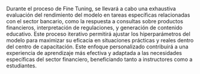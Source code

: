 Durante el proceso de Fine Tuning, se llevará a cabo una exhaustiva evaluación del rendimiento del modelo en tareas específicas relacionadas con el sector bancario, como la respuesta a consultas sobre productos financieros, interpretación de regulaciones, y generación de contenido educativo. Este proceso iterativo permitirá ajustar los hiperparámetros del modelo para maximizar su eficacia en situaciones prácticas y reales dentro del centro de capacitación. Este enfoque personalizado contribuirá a una experiencia de aprendizaje más efectiva y adaptada a las necesidades específicas del sector financiero, beneficiando tanto a instructores como a estudiantes.
